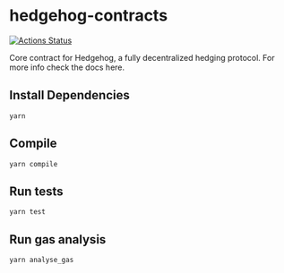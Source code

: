 # hedgehog-contracts

[![Actions Status](https://github.com/Banq-Development/hedgehog-contracts/workflows/Tests/badge.svg)](https://github.com/Banq-Development/hedgehog-contracts/actions)

Core contract for Hedgehog, a fully decentralized hedging protocol. For more info check the docs here.

## Install Dependencies
`yarn`

## Compile
`yarn compile`

## Run tests
`yarn test`

## Run gas analysis
`yarn analyse_gas`
